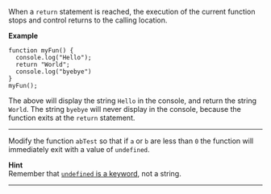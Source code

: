 <div class="challenge-instructions basic-javascript"><div><section id="description">
<p>When a <code>return</code> statement is reached, the execution of the current function stops and control returns to the calling location.</p>
<p><strong>Example</strong></p>
<pre class="language-js"><code class="language-js"><span class="token keyword">function</span> <span class="token function">myFun</span><span class="token punctuation">(</span><span class="token punctuation">)</span> <span class="token punctuation">{</span>
  console<span class="token punctuation">.</span><span class="token function">log</span><span class="token punctuation">(</span><span class="token string">"Hello"</span><span class="token punctuation">)</span><span class="token punctuation">;</span>
  <span class="token keyword">return</span> <span class="token string">"World"</span><span class="token punctuation">;</span>
  console<span class="token punctuation">.</span><span class="token function">log</span><span class="token punctuation">(</span><span class="token string">"byebye"</span><span class="token punctuation">)</span>
<span class="token punctuation">}</span>
<span class="token function">myFun</span><span class="token punctuation">(</span><span class="token punctuation">)</span><span class="token punctuation">;</span>
</code></pre>
<p>The above will display the string <code>Hello</code> in the console, and return the string <code>World</code>. The string <code>byebye</code> will never display in the console, because the function exits at the <code>return</code> statement.</p>
</section></div><hr/><div><section id="instructions">
<p>Modify the function <code>abTest</code> so that if <code>a</code> or <code>b</code> are less than <code>0</code> the function will immediately exit with a value of <code>undefined</code>.</p>
<p><strong>Hint</strong><br/>
Remember that <a href="https://www.freecodecamp.org/learn/javascript-algorithms-and-data-structures/basic-javascript/understanding-uninitialized-variables"><code>undefined</code> is a keyword</a>, not a string.</p>
</section></div><hr/></div>